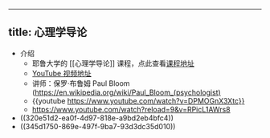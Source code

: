 - ---
  title: 心理学导论
  ---
- 介绍
	- 耶鲁大学的 [[心理学导论]] 课程，点此查看[课程地址](https://oyc.yale.edu/introduction-psychology/psyc-110)
	- [YouTube 视频地址](https://www.youtube.com/playlist?list=PLFq8SZOzdITV3o_Fl-lkLTX6g-O9wvGl7)
	- 讲师：保罗·布鲁姆 Paul Bloom (https://en.wikipedia.org/wiki/Paul_Bloom_(psychologist)
	- {{youtube  https://www.youtube.com/watch?v=DPMOGnX3Xtc}}
	- https://www.youtube.com/watch?reload=9&v=RPicL1AWrs8
- ((320e51d2-ea0f-4d97-818e-a9bd2eb4bfc4))
- ((345d1750-869e-497f-9ba7-93d3dc35d010))